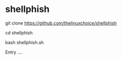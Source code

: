 

# shellphish
git clone https://github.com/thelinuxchoice/shellphish


cd shellphish


bash shellphish.sh


Entry ....

